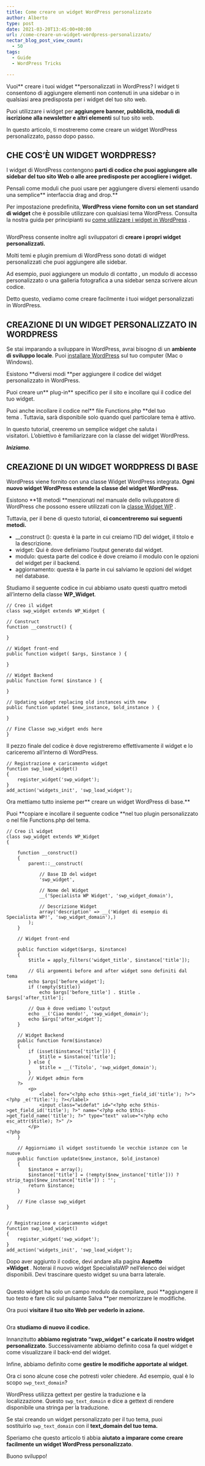 ```yaml
---
title: Come creare un widget WordPress personalizzato
author: Alberto
type: post
date: 2021-03-20T13:45:00+00:00
url: /come-creare-un-widget-wordpress-personalizzato/
nectar_blog_post_view_count:
  - 50
tags:
  - Guide
  - WordPress Tricks

---
```

Vuoi** creare i tuoi widget **personalizzati in WordPress? I widget ti consentono di aggiungere elementi non contenuti in una sidebar o in qualsiasi area predisposta per i widget del tuo sito web.

Puoi utilizzare i widget per **aggiungere banner, pubblicità, moduli di iscrizione alla newsletter e altri elementi** sul tuo sito web.

In questo articolo, ti mostreremo come creare un widget WordPress personalizzato, passo dopo passo.

## CHE COS’È UN WIDGET WORDPRESS?

I widget di WordPress contengono **parti di codice che puoi aggiungere alle sidebar del tuo sito Web o alle aree predisposte per accogliere i widget.**

Pensali come moduli che puoi usare per aggiungere diversi elementi usando una semplice** interfaccia drag and drop.**

Per impostazione predefinita, **WordPress viene fornito con un set standard di widget** che è possibile utilizzare con qualsiasi tema WordPress. Consulta la nostra guida per principianti su [come utilizzare i widget in WordPress][1] .<figure class="wp-block-image size-large">
<img alt="" class="wp-image-440" decoding="async" src="/assets/img/uploads/2022/03/image-1-2-1-1024x484.png"/> </figure>

WordPress consente inoltre agli sviluppatori di **creare i propri widget personalizzati.**

Molti temi e plugin premium di WordPress sono dotati di widget personalizzati che puoi aggiungere alle sidebar.

Ad esempio, puoi aggiungere un modulo di contatto , un modulo di accesso personalizzato o una galleria fotografica a una sidebar senza scrivere alcun codice.

Detto questo, vediamo come creare facilmente i tuoi widget personalizzati in WordPress.

## CREAZIONE DI UN WIDGET PERSONALIZZATO IN WORDPRESS

Se stai imparando a sviluppare in WordPress, avrai bisogno di un **ambiente di sviluppo locale**. Puoi [installare WordPress][2] sul tuo computer (Mac o Windows).

Esistono **diversi modi **per aggiungere il codice del widget personalizzato in WordPress.

Puoi creare un** plug-in** specifico per il sito e incollare qui il codice del tuo widget.

Puoi anche incollare il codice nel** file Functions.php **del tuo tema . Tuttavia, sarà disponibile solo quando quel particolare tema è attivo.

In questo tutorial, creeremo un semplice widget che saluta i visitatori. L’obiettivo è familiarizzare con la classe del widget WordPress.

_**Iniziamo**_.

## CREAZIONE DI UN WIDGET WORDPRESS DI BASE

WordPress viene fornito con una classe Widget WordPress integrata. **Ogni nuovo widget WordPress estende la classe del widget WordPress.**

Esistono **18 metodi **menzionati nel manuale dello sviluppatore di WordPress che possono essere utilizzati con la <a href="http://developer.wordpress.org/reference/classes/wp_widget/" rel="noreferrer noopener" target="_blank">classe Widget WP</a> .

Tuttavia, per il bene di questo tutorial, **ci concentreremo sui seguenti metodi.**

  * __construct (): questa è la parte in cui creiamo l’ID del widget, il titolo e la descrizione.
  * widget: Qui è dove definiamo l’output generato dal widget.
  * modulo: questa parte del codice è dove creiamo il modulo con le opzioni del widget per il backend.
  * aggiornamento: questa è la parte in cui salviamo le opzioni del widget nel database.

Studiamo il seguente codice in cui abbiamo usato questi quattro metodi all’interno della classe **WP_Widget**.

<pre class="wp-block-code"><code>// Creo il widget
class swp_widget extends WP_Widget {

// Construct
function __construct() {

}

// Widget front-end
public function widget( $args, $instance ) {

}

// Widget Backend
public function form( $instance ) {

}

// Updating widget replacing old instances with new
public function update( $new_instance, $old_instance ) {

}

// Fine Classe swp_widget ends here
} </code></pre>

Il pezzo finale del codice è dove registreremo effettivamente il widget e lo cariceremo all’interno di WordPress.

<pre class="wp-block-code"><code>// Registrazione e caricamento widget
function swp_load_widget()
{
	register_widget('swp_widget');
}
add_action('widgets_init', 'swp_load_widget');</code></pre>

Ora mettiamo tutto insieme per** creare un widget WordPress di base.**

Puoi **copiare e incollare il seguente codice **nel tuo plugin personalizzato o nel file Functions.php del tema.

<pre class="wp-block-code"><code>// Creo il widget
class swp_widget extends WP_Widget
{

	function __construct()
	{
		parent::__construct(

			// Base ID del widget
			'swp_widget',

			// Nome del Widget
			__('Specialista WP Widget', 'swp_widget_domain'),

			// Descrizione Widget
			array('description' =&gt; __('Widget di esempio di Specialista WP!', 'swp_widget_domain'),)
		);
	}

	// Widget front-end

	public function widget($args, $instance)
	{
		$title = apply_filters('widget_title', $instance['title']);

		// Gli argomenti before and after widget sono definiti dal tema
		echo $args['before_widget'];
		if (!empty($title))
			echo $args['before_title'] . $title . $args['after_title'];

		// Qua è dove vediamo l'output
		echo __('Ciao mondo!', 'swp_widget_domain');
		echo $args['after_widget'];
	}

	// Widget Backend
	public function form($instance)
	{
		if (isset($instance['title'])) {
			$title = $instance['title'];
		} else {
			$title = __('Titolo', 'swp_widget_domain');
		}
		// Widget admin form
	?&gt;
		&lt;p&gt;
			&lt;label for="&lt;?php echo $this-&gt;get_field_id('title'); ?&gt;"&gt;&lt;?php _e('Title:'); ?&gt;&lt;/label&gt;
			&lt;input class="widefat" id="&lt;?php echo $this-&gt;get_field_id('title'); ?&gt;" name="&lt;?php echo $this-&gt;get_field_name('title'); ?&gt;" type="text" value="&lt;?php echo esc_attr($title); ?&gt;" /&gt;
		&lt;/p&gt;
&lt;?php
	}

	// Aggiorniamo il widget sostituendo le vecchie istanze con le nuove
	public function update($new_instance, $old_instance)
	{
		$instance = array();
		$instance['title'] = (!empty($new_instance['title'])) ? strip_tags($new_instance['title']) : '';
		return $instance;
	}

	// Fine classe swp_widget
}


// Registrazione e caricamento widget
function swp_load_widget()
{
	register_widget('swp_widget');
}
add_action('widgets_init', 'swp_load_widget');
</code></pre>

Dopo aver aggiunto il codice, devi andare alla pagina **Aspetto »Widget** . Noterai il nuovo widget SpecialistaWP nell’elenco dei widget disponibili. Devi trascinare questo widget su una barra laterale.<figure class="wp-block-image size-large">
<img alt="" class="wp-image-441" decoding="async" src="/assets/img/uploads/2022/03/image-2-1-1-1024x678.png"/> </figure>

Questo widget ha solo un campo modulo da compilare, puoi **aggiungere il tuo testo e fare clic sul pulsante Salva **per memorizzare le modifiche.

Ora puoi **visitare il tuo sito Web per vederlo in azione.**<figure class="wp-block-image size-large">
<img alt="" class="wp-image-442" decoding="async" src="/assets/img/uploads/2022/03/image-3-1-2-1024x626.png"/> </figure>

Ora **studiamo di nuovo il codice.**

Innanzitutto **abbiamo registrato “swp_widget” e caricato il nostro widget personalizzato**. Successivamente abbiamo definito cosa fa quel widget e come visualizzare il back-end del widget.

Infine, abbiamo definito come **gestire le modifiche apportate al widget**.

Ora ci sono alcune cose che potresti voler chiedere. Ad esempio, qual è lo scopo `swp_text_domain`?

WordPress utilizza gettext per gestire la traduzione e la localizzazione. Questo `swp_text_domain` e dice a gettext di rendere disponibile una stringa per la traduzione.

Se stai creando un widget personalizzato per il tuo tema, puoi sostituirlo `swp_text_domain` con il **text_domain del tuo tema.**

Speriamo che questo articolo ti abbia **aiutato a imparare come creare facilmente un widget WordPress personalizzato**. 

Buono sviluppo!

 [1]: /come-creare-un-widget-wordpress-personalizzato/
 [2]: /installare-wordpress-in-locale/